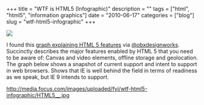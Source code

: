 +++
title = "WTF is HTML5 (Infographic)"
description = ""
tags = ["html", "html5", "information graphics"]
date = "2010-06-17"
categories = ["blog"]
slug = "wtf-html5-infographic"
+++



  <div class="notebook-screenshot"><a href="http://media.focus.com/images/uploaded/fyi/wtf-html5-infographic/HTML5__.jpg"><img src="http://media.konigi.com/bluga/wt4c1a2deb24768_large.jpg"/></a></div><p>I found this <a href="http://media.focus.com/images/uploaded/fyi/wtf-html5-infographic/HTML5__.jpg">graph explaining HTML 5 features</a> via <a href="http://twitter.com/obxdesignworks/statuses/16390022027">@obxdesignworks</a>. Succinctly describes the major features enabled by HTML 5 that you need to be aware of: Canvas and video elements, offline storage and geolocation. The graph below shows a snapshot of current support and intent to support in web browsers. Shows that IE is well behind the field in terms of readiness as we speak, but IE 9 intends to support.</p>

    
  <a href="http://media.focus.com/images/uploaded/fyi/wtf-html5-infographic/HTML5__.jpg">http://media.focus.com/images/uploaded/fyi/wtf-html5-infographic/HTML5__.jpg</a>
